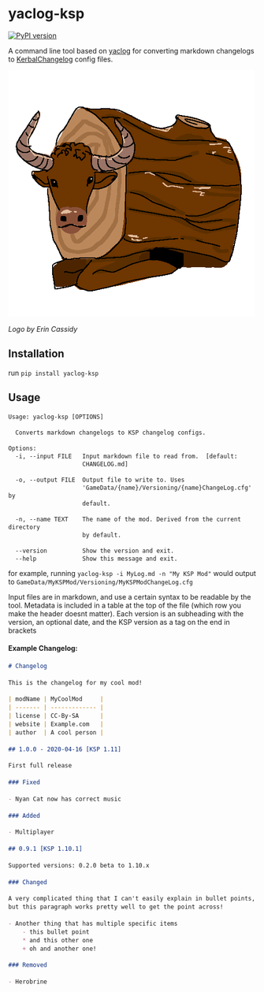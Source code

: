 # yaclog-ksp

[![PyPI version](https://badge.fury.io/py/yaclog-ksp.svg)](https://badge.fury.io/py/yaclog-ksp)

A command line tool based on [yaclog] for converting markdown changelogs to [KerbalChangelog] config files.

![a yak who is a log](https://github.com/drewcassidy/yaclog/raw/main/logo.png)

*Logo by Erin Cassidy*

## Installation

run `pip install yaclog-ksp`

## Usage

```
Usage: yaclog-ksp [OPTIONS]

  Converts markdown changelogs to KSP changelog configs.

Options:
  -i, --input FILE   Input markdown file to read from.  [default:
                     CHANGELOG.md]

  -o, --output FILE  Output file to write to. Uses
                     'GameData/{name}/Versioning/{name}ChangeLog.cfg' by
                     default.

  -n, --name TEXT    The name of the mod. Derived from the current directory
                     by default.

  --version          Show the version and exit.
  --help             Show this message and exit.

```

for example, running `yaclog-ksp -i MyLog.md -n "My KSP Mod"`
would output to `GameData/MyKSPMod/Versioning/MyKSPModChangeLog.cfg`

Input files are in markdown, and use a certain syntax to be readable by the tool. Metadata is included in a table at the
top of the file (which row you make the header doesnt matter). Each version is an subheading with the version, an
optional date, and the KSP version as a tag on the end in brackets

#### Example Changelog:

```markdown
# Changelog

This is the changelog for my cool mod!

| modName | MyCoolMod     |
| ------- | ------------- |
| license | CC-By-SA      |
| website | Example.com   |
| author  | A cool person |

## 1.0.0 - 2020-04-16 [KSP 1.11]

First full release

### Fixed

- Nyan Cat now has correct music

### Added

- Multiplayer

## 0.9.1 [KSP 1.10.1]

Supported versions: 0.2.0 beta to 1.10.x

### Changed

A very complicated thing that I can't easily explain in bullet points, 
but this paragraph works pretty well to get the point across!

- Another thing that has multiple specific items
    - this bullet point
    * and this other one
    + oh and another one!

### Removed

- Herobrine

```

[yaclog]: https://github.com/drewcassidy/yaclog
[KerbalChangelog]: https://github.com/HebaruSan/KerbalChangelog